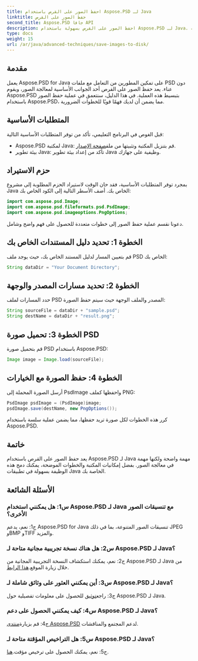 ```yaml
---
title: احفظ الصور على القرص باستخدام Aspose.PSD لـ Java
linktitle: حفظ الصور على القرص
second_title: Aspose.PSD جافا API
description: احفظ الصور على القرص بسهولة باستخدام Aspose.PSD لـ Java. مكتبة Java قوية لمعالجة ملفات PSD.
type: docs
weight: 15
url: /ar/java/advanced-techniques/save-images-to-disk/
---
```

## مقدمة

يعمل Aspose.PSD for Java على تمكين المطورين من التعامل مع ملفات PSD دون عناء. يعد حفظ الصور على القرص أحد الجوانب الأساسية لمعالجة الصور، ويقوم Aspose.PSD بتبسيط هذه العملية. في هذا الدليل، سنتعمق في عملية حفظ الصور باستخدام Aspose.PSD، مما يضمن أن لديك فهمًا قويًا للخطوات الضرورية.

## المتطلبات الأساسية

قبل الغوص في البرنامج التعليمي، تأكد من توفر المتطلبات الأساسية التالية:

-  Aspose.PSD لمكتبة Java: قم بتنزيل المكتبة وتثبيتها من ملف[صفحة الإصدار](https://releases.aspose.com/psd/java/).
- بيئة تطوير Java: تأكد من إعداد بيئة تطوير Java وظيفية على جهازك.

## حزم الاستيراد

بمجرد توفر المتطلبات الأساسية، فقد حان الوقت لاستيراد الحزم المطلوبة إلى مشروع Java الخاص بك. أضف الأسطر التالية إلى الكود الخاص بك:

```java
import com.aspose.psd.Image;
import com.aspose.psd.fileformats.psd.PsdImage;
import com.aspose.psd.imageoptions.PngOptions;
```

دعونا نقسم عملية حفظ الصور إلى خطوات متعددة للحصول على فهم واضح وشامل.

## الخطوة 1: تحديد دليل المستندات الخاص بك

قم بتعيين المسار لدليل المستند الخاص بك، حيث يوجد ملف PSD الخاص بك:

```java
String dataDir = "Your Document Directory";
```

## الخطوة 2: تحديد مسارات المصدر والوجهة

حدد المسارات لملف PSD المصدر والملف الوجهة حيث سيتم حفظ الصورة:

```java
String sourceFile = dataDir + "sample.psd";
String destName = dataDir + "result.png";
```

## الخطوة 3: تحميل صورة PSD

قم بتحميل صورة PSD باستخدام Aspose.PSD:

```java
Image image = Image.load(sourceFile);
```

## الخطوة 4: حفظ الصورة مع الخيارات

أرسل الصورة المحملة إلى PsdImage واحفظها كملف PNG:

```java
PsdImage psdImage = (PsdImage)image;
psdImage.save(destName, new PngOptions());
```

كرر هذه الخطوات لكل صورة تريد حفظها، مما يضمن عملية سلسة باستخدام Aspose.PSD.

## خاتمة

يعد حفظ الصور على القرص باستخدام Aspose.PSD لـ Java مهمة واضحة ولكنها مهمة في معالجة الصور. بفضل إمكانيات المكتبة والخطوات الموضحة، يمكنك دمج هذه الوظيفة بسهولة في تطبيقات Java الخاصة بك.

## الأسئلة الشائعة

### س1: هل يمكنني استخدام Aspose.PSD لـ Java مع تنسيقات الصور الأخرى؟

ج1: نعم، يدعم Aspose.PSD for Java تنسيقات الصور المتنوعة، بما في ذلك JPEG وBMP وTIFF والمزيد.

### س2: هل هناك نسخة تجريبية مجانية متاحة لـ Aspose.PSD لـ Java؟

 ج2: نعم، يمكنك استكشاف النسخة التجريبية المجانية من Aspose.PSD لـ Java من خلال زيارة الموقع.[هذا الرابط](https://releases.aspose.com/).

### س3: أين يمكنني العثور على وثائق شاملة لـ Aspose.PSD لـ Java؟

 ج3: راجع[توثيق](https://reference.aspose.com/psd/java/) للحصول على معلومات تفصيلية حول Aspose.PSD لـ Java.

### س4: كيف يمكنني الحصول على دعم Aspose.PSD لـ Java؟

 ج4: قم بزيارة[منتدى Aspose.PSD](https://forum.aspose.com/c/psd/34) لدعم المجتمع والمناقشات.

### س5: هل التراخيص المؤقتة متاحة لـ Aspose.PSD لـ Java؟

 ج5: نعم، يمكنك الحصول على ترخيص مؤقت.[هنا](https://purchase.aspose.com/temporary-license/).